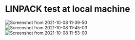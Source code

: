 # LINPACK test at local machine
![Screenshot from 2021-10-08 11-39-50](https://user-images.githubusercontent.com/49230518/136659031-1e44cd4a-9cea-4c5d-80ef-41439c4ffe2e.png)
![Screenshot from 2021-10-08 11-45-03](https://user-images.githubusercontent.com/49230518/136659041-77a2d5ce-03d8-471f-94f0-41794f72ca96.png)
![Screenshot from 2021-10-08 11-53-00](https://user-images.githubusercontent.com/49230518/136659045-5d46221d-decf-459e-a781-47d83a103717.png)
